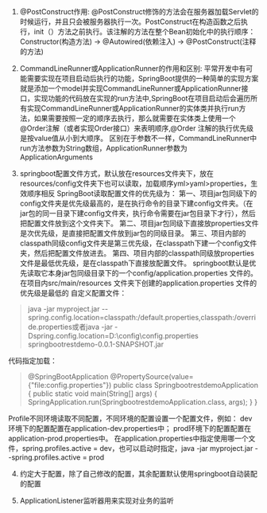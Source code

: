 1. @PostConstruct作用:
@PostConstruct修饰的方法会在服务器加载Servlet的时候运行，并且只会被服务器执行一次。PostConstruct在构造函数之后执行，init（）方法之前执行。该注解的方法在整个Bean初始化中的执行顺序：Constructor(构造方法) -> @Autowired(依赖注入) -> @PostConstruct(注释的方法)

2. CommandLineRunner或ApplicationRunner的作用和区别:
平常开发中有可能需要实现在项目启动后执行的功能，SpringBoot提供的一种简单的实现方案就是添加一个model并实现CommandLineRunner或ApplicationRunner接口，实现功能的代码放在实现的run方法中,SpringBoot在项目启动后会遍历所有实现CommandLineRunner或ApplicationRunner的实体类并执行run方法，如果需要按照一定的顺序去执行，那么就需要在实体类上使用一个@Order注解（或者实现Order接口）来表明顺序,@Order 注解的执行优先级是按value值从小到大顺序。
区别在于参数不一样，CommandLineRunner中run方法参数为String数组，ApplicationRunner参数为ApplicationArguments

3. springboot配置文件方式，默认放在resources文件夹下，放在resources/config文件夹下也可以读取，加载顺序yml>yaml>properties，生效顺序相反
SpringBoot读取配置文件的优先级为：
第一、项目jar包同级下的config文件夹是优先级最高的，是在执行命令的目录下建config文件夹。（在jar包的同一目录下建config文件夹，执行命令需要在jar包目录下才行），然后把配置文件放到这个文件夹下。
第二、项目jar包同级下直接放properties文件是次优先级，是直接把配置文件放到jar包的同级目录。
第三、项目内部的classpath同级config文件夹是第三优先级，在classpath下建一个config文件夹，然后把配置文件放进去。
第四、项目内部的classpath同级放properties文件是最低优先级，是在classpath下直接放配置文件。
springboot默认是优先读取它本身jar包同级目录下的一个config/application.properties 文件的。
在项目内src/main/resources 文件夹下创建的application.properties 文件的优先级是最低的
自定义配置文件：
> java -jar myproject.jar --spring.config.location=classpath:/default.properties,classpath:/override.properties或者java -jar -Dspring.config.location=D:\config\config.properties springbootrestdemo-0.0.1-SNAPSHOT.jar 
> 
代码指定加载： 
> @SpringBootApplication
       @PropertySource(value={"file:config.properties"})
       public class SpringbootrestdemoApplication {
           public static void main(String[] args) {
               SpringApplication.run(SpringbootrestdemoApplication.class, args);
           }
       }
> 
Profile不同环境读取不同配置，不同环境的配置设置一个配置文件，例如：
dev环境下的配置配置在application-dev.properties中；
prod环境下的配置配置在application-prod.properties中。
在application.properties中指定使用哪一个文件，spring.profiles.active = dev，也可以启动时指定，java -jar myproject.jar --spring.profiles.active = prod

4. 约定大于配置，除了自己修改的配置，其余配置默认使用springboot自动装配的配置

5. ApplicationListener监听器用来实现对业务的监听